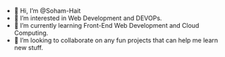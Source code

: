 - 👋 Hi, I’m @Soham-Hait
- 👀 I’m interested in Web Development and DEVOPs.
- 🌱 I’m currently learning Front-End Web Development and Cloud Computing.
- 💞️ I’m looking to collaborate on any fun projects that can help me learn new stuff.

<!---
Soham-Hait/Soham-Hait is a ✨ special ✨ repository because its `README.md` (this file) appears on your GitHub profile.
You can click the Preview link to take a look at your changes.
--->
